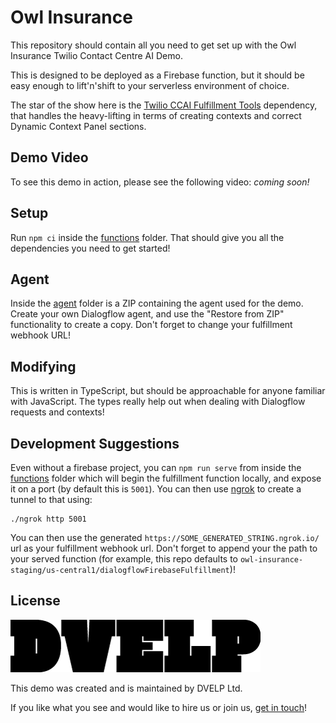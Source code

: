 # Owl Insurance

This repository should contain all you need to get set up with the Owl Insurance Twilio Contact Centre AI Demo.

This is designed to be deployed as a Firebase function, but it should be easy enough to lift'n'shift to your serverless environment of choice.

The star of the show here is the [Twilio CCAI Fulfillment Tools](https://www.npmjs.com/package/twilio-ccai-fulfillment-tools) dependency, that handles the heavy-lifting in terms of creating contexts and correct Dynamic Context Panel sections.

## Demo Video

To see this demo in action, please see the following video: _coming soon!_

## Setup

Run `npm ci` inside the [functions](functions) folder. That should give you all the dependencies you need to get started!

## Agent

Inside the [agent](agent) folder is a ZIP containing the agent used for the demo. Create your own Dialogflow agent, and use the "Restore from ZIP" functionality to create a copy. Don't forget to change your fulfillment webhook URL!

## Modifying

This is written in TypeScript, but should be approachable for anyone familiar with JavaScript. The types really help out when dealing with Dialogflow requests and contexts!

## Development Suggestions

Even without a firebase project, you can `npm run serve` from inside the [functions](functions) folder which will begin the fulfillment function locally, and expose it on a port (by default this is `5001`). You can then use [ngrok](https://ngrok.com/) to create a tunnel to that using:

```
./ngrok http 5001
```

You can then use the generated `https://SOME_GENERATED_STRING.ngrok.io/` url as your fulfillment webhook url. Don't forget to append your the path to your served function (for example, this repo defaults to `owl-insurance-staging/us-central1/dialogflowFirebaseFulfillment`)!

## License

[![DVELP logo](https://raw.githubusercontent.com/DVELP/cookbook/master/assets/dvelp-logo.png "DVELP logo")](http://dvelp.co.uk)

This demo was created and is maintained by DVELP Ltd.

If you like what you see and would like to hire us or join us, [get in touch](http://dvelp.co.uk)!
